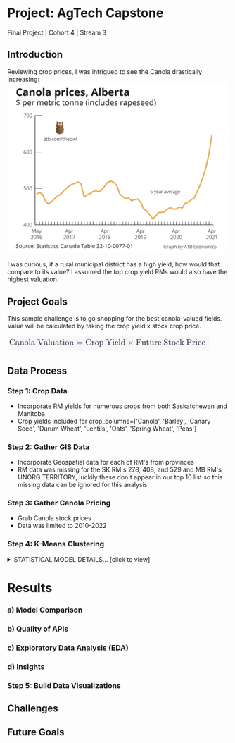 # Project: AgTech Capstone
Final Project | Cohort 4 | Stream 3

## Introduction
Reviewing crop prices, I was intrigued to see the Canola drastically increasing:
![Canola Pricing](https://raw.githubusercontent.com/cboyda/AgTech/main/Visuals/CanolaPrices.png)

I was curious, if a rural municipal district has a high yield, how would that compare to its value? 
I assumed the top crop yield RMs would also have the highest valuation.

## Project Goals
This sample challenge is to go shopping for the best canola-valued fields.  Value will be calculated by taking the crop yield x stock crop price.

![Canola Valuation Function](https://raw.githubusercontent.com/cboyda/AgTech/main/Visuals/canola_function.png)

## Data Process
### Step 1: Crop Data

* Incorporate RM yields for numerous crops from both Saskatchewan and Manitoba
* Crop yields included for crop_columns=['Canola', 'Barley', 'Canary Seed', 'Durum Wheat', 'Lentils', 'Oats', 'Spring Wheat', 'Peas']

### Step 2: Gather GIS Data

* Incorporate Geospatial data for each of RM's from provinces
* RM data was missing for the SK RM's 278, 408, and 529 and MB RM's UNORG TERRITORY, luckily these don't appear in our top 10 list so this missing data can be ignored for this analysis.

### Step 3: Gather Canola Pricing

* Grab Canola stock prices
* Data was limited to 2010-2022

### Step 4: K-Means Clustering
<details>
  <summary>STATISTICAL MODEL DETAILS... [click to view]</summary>
  
#### Regression Statistical Models

#### Classification Statistical Models

</details>

# Results
### a) Model Comparison

### b) Quality of APIs

### c) Exploratory Data Analysis (EDA)

### d) Insights

### Step 5: Build Data Visualizations

## Challenges

## Future Goals

